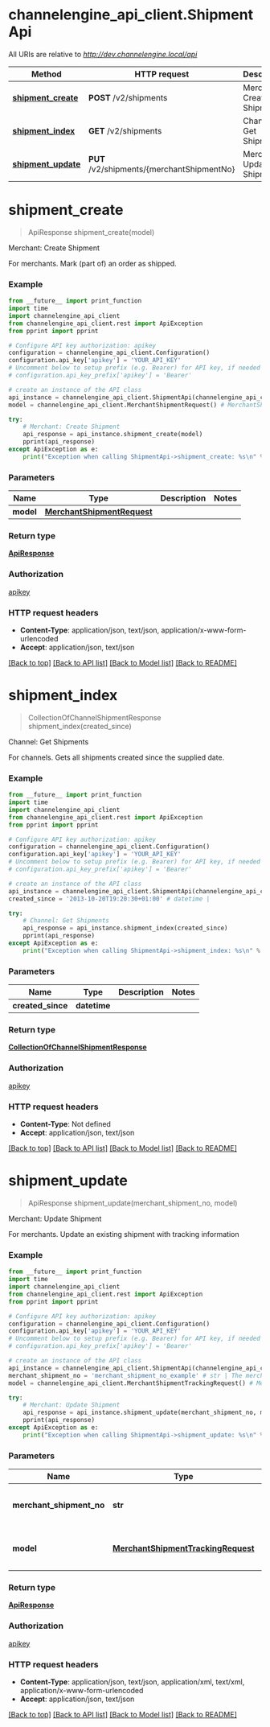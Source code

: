 # channelengine_api_client.ShipmentApi

All URIs are relative to *http://dev.channelengine.local/api*

Method | HTTP request | Description
------------- | ------------- | -------------
[**shipment_create**](ShipmentApi.md#shipment_create) | **POST** /v2/shipments | Merchant: Create Shipment
[**shipment_index**](ShipmentApi.md#shipment_index) | **GET** /v2/shipments | Channel: Get Shipments
[**shipment_update**](ShipmentApi.md#shipment_update) | **PUT** /v2/shipments/{merchantShipmentNo} | Merchant: Update Shipment


# **shipment_create**
> ApiResponse shipment_create(model)

Merchant: Create Shipment

For merchants.    Mark (part of) an order as shipped.

### Example 
```python
from __future__ import print_function
import time
import channelengine_api_client
from channelengine_api_client.rest import ApiException
from pprint import pprint

# Configure API key authorization: apikey
configuration = channelengine_api_client.Configuration()
configuration.api_key['apikey'] = 'YOUR_API_KEY'
# Uncomment below to setup prefix (e.g. Bearer) for API key, if needed
# configuration.api_key_prefix['apikey'] = 'Bearer'

# create an instance of the API class
api_instance = channelengine_api_client.ShipmentApi(channelengine_api_client.ApiClient(configuration))
model = channelengine_api_client.MerchantShipmentRequest() # MerchantShipmentRequest | 

try: 
    # Merchant: Create Shipment
    api_response = api_instance.shipment_create(model)
    pprint(api_response)
except ApiException as e:
    print("Exception when calling ShipmentApi->shipment_create: %s\n" % e)
```

### Parameters

Name | Type | Description  | Notes
------------- | ------------- | ------------- | -------------
 **model** | [**MerchantShipmentRequest**](MerchantShipmentRequest.md)|  | 

### Return type

[**ApiResponse**](ApiResponse.md)

### Authorization

[apikey](../README.md#apikey)

### HTTP request headers

 - **Content-Type**: application/json, text/json, application/x-www-form-urlencoded
 - **Accept**: application/json, text/json

[[Back to top]](#) [[Back to API list]](../README.md#documentation-for-api-endpoints) [[Back to Model list]](../README.md#documentation-for-models) [[Back to README]](../README.md)

# **shipment_index**
> CollectionOfChannelShipmentResponse shipment_index(created_since)

Channel: Get Shipments

For channels.    Gets all shipments created since the supplied date.

### Example 
```python
from __future__ import print_function
import time
import channelengine_api_client
from channelengine_api_client.rest import ApiException
from pprint import pprint

# Configure API key authorization: apikey
configuration = channelengine_api_client.Configuration()
configuration.api_key['apikey'] = 'YOUR_API_KEY'
# Uncomment below to setup prefix (e.g. Bearer) for API key, if needed
# configuration.api_key_prefix['apikey'] = 'Bearer'

# create an instance of the API class
api_instance = channelengine_api_client.ShipmentApi(channelengine_api_client.ApiClient(configuration))
created_since = '2013-10-20T19:20:30+01:00' # datetime | 

try: 
    # Channel: Get Shipments
    api_response = api_instance.shipment_index(created_since)
    pprint(api_response)
except ApiException as e:
    print("Exception when calling ShipmentApi->shipment_index: %s\n" % e)
```

### Parameters

Name | Type | Description  | Notes
------------- | ------------- | ------------- | -------------
 **created_since** | **datetime**|  | 

### Return type

[**CollectionOfChannelShipmentResponse**](CollectionOfChannelShipmentResponse.md)

### Authorization

[apikey](../README.md#apikey)

### HTTP request headers

 - **Content-Type**: Not defined
 - **Accept**: application/json, text/json

[[Back to top]](#) [[Back to API list]](../README.md#documentation-for-api-endpoints) [[Back to Model list]](../README.md#documentation-for-models) [[Back to README]](../README.md)

# **shipment_update**
> ApiResponse shipment_update(merchant_shipment_no, model)

Merchant: Update Shipment

For merchants.    Update an existing shipment with tracking information

### Example 
```python
from __future__ import print_function
import time
import channelengine_api_client
from channelengine_api_client.rest import ApiException
from pprint import pprint

# Configure API key authorization: apikey
configuration = channelengine_api_client.Configuration()
configuration.api_key['apikey'] = 'YOUR_API_KEY'
# Uncomment below to setup prefix (e.g. Bearer) for API key, if needed
# configuration.api_key_prefix['apikey'] = 'Bearer'

# create an instance of the API class
api_instance = channelengine_api_client.ShipmentApi(channelengine_api_client.ApiClient(configuration))
merchant_shipment_no = 'merchant_shipment_no_example' # str | The merchant's shipment reference
model = channelengine_api_client.MerchantShipmentTrackingRequest() # MerchantShipmentTrackingRequest | The updated tracking information

try: 
    # Merchant: Update Shipment
    api_response = api_instance.shipment_update(merchant_shipment_no, model)
    pprint(api_response)
except ApiException as e:
    print("Exception when calling ShipmentApi->shipment_update: %s\n" % e)
```

### Parameters

Name | Type | Description  | Notes
------------- | ------------- | ------------- | -------------
 **merchant_shipment_no** | **str**| The merchant&#39;s shipment reference | 
 **model** | [**MerchantShipmentTrackingRequest**](MerchantShipmentTrackingRequest.md)| The updated tracking information | 

### Return type

[**ApiResponse**](ApiResponse.md)

### Authorization

[apikey](../README.md#apikey)

### HTTP request headers

 - **Content-Type**: application/json, text/json, application/xml, text/xml, application/x-www-form-urlencoded
 - **Accept**: application/json, text/json

[[Back to top]](#) [[Back to API list]](../README.md#documentation-for-api-endpoints) [[Back to Model list]](../README.md#documentation-for-models) [[Back to README]](../README.md)

